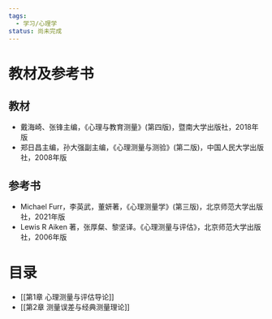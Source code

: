 ```yaml
---
tags:
  - 学习/心理学
status: 尚未完成
---
```

# 教材及参考书

## 教材

 - 戴海崎、张锋主编，《心理与教育测量》(第四版)，暨南大学出版社，2018年版
 - 郑日昌主编，孙大强副主编，《心理测量与测验》(第二版)，中国人民大学出版社，2008年版

## 参考书

 - Michael Furr，李英武，董妍著，《心理测量学》(第三版)，北京师范大学出版社，2021年版
 - Lewis R Aiken 著，张厚粲、黎坚译。《心理测量与评估》，北京师范大学出版社，2006年版

# 目录

 - [[第1章 心理测量与评估导论]]
 - [[第2章 测量误差与经典测量理论]]